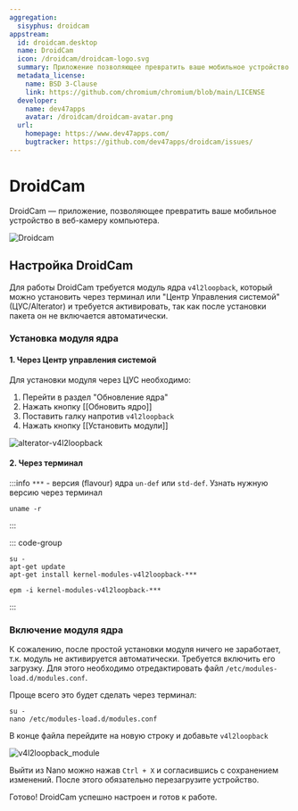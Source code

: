 ```yaml
---
aggregation:
  sisyphus: droidcam
appstream:
  id: droidcam.desktop
  name: DroidCam
  icon: /droidcam/droidcam-logo.svg
  summary: Приложение позволяющее превратить ваше мобильное устройство в веб-камеру для вашего компьютера.
  metadata_license:
    name: BSD 3-Clause
    link: https://github.com/chromium/chromium/blob/main/LICENSE
  developer:
    name: dev47apps
    avatar: /droidcam/droidcam-avatar.png
  url:
    homepage: https://www.dev47apps.com/
    bugtracker: https://github.com/dev47apps/droidcam/issues/
---
```


# DroidCam

DroidCam — приложение, позволяющее превратить ваше мобильное устройство в веб-камеру компьютера.

![Droidcam](/droidcam/droidcam-1.png)

<!--@include: @apps/.parts/install/content-repo.md-->

## Настройка DroidCam

Для работы DroidCam требуется модуль ядра `v4l2loopback`, который можно установить через терминал или "Центр Управления системой" (ЦУС/Alterator) и требуется активировать, так как после установки пакета он не включается автоматически.

### Установка модуля ядра

#### 1. Через Центр управления системой

Для установки модуля через ЦУС необходимо:

1. Перейти в раздел "Обновление ядра"
2. Нажать кнопку [[Обновить ядро]]
3. Поставить галку напротив `v4l2loopback`
4. Нажать кнопку [[Установить модули]]

![alterator-v4l2loopback](/droidcam/alterator-v4l2loopback.gif)

#### 2. Через терминал

:::info
`***` - версия (flavour) ядра `un-def` или `std-def`. Узнать нужную версию через терминал

```shell
uname -r
```

:::

::: code-group

```shell[apt-get]
su -
apt-get update
apt-get install kernel-modules-v4l2loopback-***
```

```shell[epm]
epm -i kernel-modules-v4l2loopback-***
```

:::

### Включение модуля ядра

К сожалению, после простой установки модуля ничего не заработает, т.к. модуль не активируется автоматически. Требуется включить его загрузку. Для этого необходимо отредактировать файл `/etc/modules-load.d/modules.conf`.

Проще всего это будет сделать через терминал:

```shell
su -
nano /etc/modules-load.d/modules.conf
```

В конце файла перейдите на новую строку и добавьте `v4l2loopback`

![v4l2loopback_module](/droidcam/v4l2loopback.gif)

Выйти из Nano можно нажав `Ctrl + X` и согласившись с сохранением изменений. После этого обязательно перезагрузите устройство.

Готово! DroidCam успешно настроен и готов к работе.
